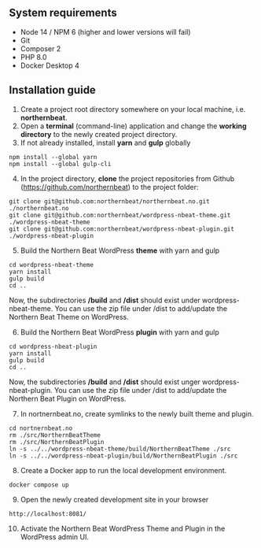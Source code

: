 ## System requirements
- Node 14 / NPM 6 (higher and lower versions will fail)
- Git
- Composer 2
- PHP 8.0
- Docker Desktop 4

## Installation guide

1. Create a project root directory somewhere on your local machine, i.e. **northernbeat**.
2. Open a **terminal** (command-line) application and change the **working directory** to the newly created project directory.
3. If not already installed, install **yarn** and **gulp** globally

```
npm install --global yarn
npm install --global gulp-cli
```

4. In the project directory, **clone** the project repositories from Github (https://github.com/northernbeat) to the project folder:

```
git clone git@github.com:northernbeat/northernbeat.no.git ./northernbeat.no
git clone git@github.com:northernbeat/wordpress-nbeat-theme.git ./wordpress-nbeat-theme
git clone git@github.com:northernbeat/wordpress-nbeat-plugin.git ./wordpress-nbeat-plugin
```

5. Build the Northern Beat WordPress **theme** with yarn and gulp

```
cd wordpress-nbeat-theme
yarn install
gulp build
cd ..
```

Now, the subdirectories **/build** and **/dist** should exist under wordpress-nbeat-theme.
You can use the zip file under /dist to add/update the Northern Beat Theme on WordPress.

6. Build the Northern Beat WordPress **plugin** with yarn and gulp

```
cd wordpress-nbeat-plugin
yarn install
gulp build
cd ..
```

Now, the subdirectories **/build** and **/dist** should exist unger wordpress-nbeat-plugin.
You can use the zip file under /dist to add/update the Northern Beat Plugin on WordPress.

7. In nortnernbeat.no, create symlinks to the newly built theme and plugin.

```
cd nortnernbeat.no
rm ./src/NorthernBeatTheme
rm ./src/NorthernBeatPlugin
ln -s ../../wordpress-nbeat-theme/build/NorthernBeatTheme ./src
ln -s ../../wordpress-nbeat-plugin/build/NorthernBeatPlugin ./src
```

8. Create a Docker app to run the local development environment.

```
docker compose up
```

9. Open the newly created development site in your browser

```
http://localhost:8081/
```

10. Activate the Northern Beat WordPress Theme and Plugin in the WordPress admin UI.
